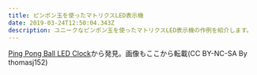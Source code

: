 ```yaml
---
title: ピンポン玉を使ったマトリクスLED表示機
date: 2019-03-24T12:50:04.343Z
description: ユニークなピンポン玉を使ったマトリクスLED表示機の作例を紹介します。
---
```

[Ping Pong Ball LED Clock](https://www.instructables.com/id/Ping-Pong-Ball-LED-Clock/)から発見。画像もここから転載(CC BY-NC-SA By thomasj152)
